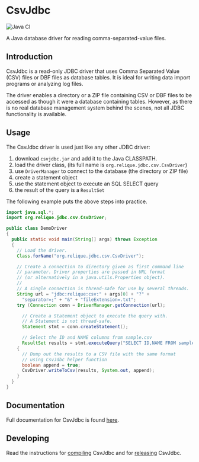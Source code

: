 # CsvJdbc

![Java CI](https://github.com/simoc/csvjdbc/workflows/Java%20CI/badge.svg)

A Java database driver for reading comma-separated-value files.

## Introduction

CsvJdbc is a read-only JDBC driver that uses Comma Separated Value (CSV) files
or DBF files as database tables. It is ideal for writing data import programs
or analyzing log files.

The driver enables a directory or a ZIP file containing CSV or DBF files to be
accessed as though it were a database containing tables. However, as there is
no real database management system behind the scenes, not all JDBC
functionality is available.

## Usage

The CsvJdbc driver is used just like any other JDBC driver:


1. download `csvjdbc.jar` and add it to the Java CLASSPATH.
1. load the driver class, (its full name is `org.relique.jdbc.csv.CsvDriver`)
1. use `DriverManager` to connect to the database (the directory or ZIP file)
1. create a statement object
1. use the statement object to execute an SQL SELECT query
1. the result of the query is a `ResultSet`

The following example puts the above steps into practice.

```java
import java.sql.*;
import org.relique.jdbc.csv.CsvDriver;

public class DemoDriver
{
  public static void main(String[] args) throws Exception
  {
    // Load the driver.
    Class.forName("org.relique.jdbc.csv.CsvDriver");

    // Create a connection to directory given as first command line
    // parameter. Driver properties are passed in URL format
    // (or alternatively in a java.utils.Properties object).
    //
    // A single connection is thread-safe for use by several threads.
    String url = "jdbc:relique:csv:" + args[0] + "?" +
      "separator=;" + "&" + "fileExtension=.txt";
    try (Connection conn = DriverManager.getConnection(url);

      // Create a Statement object to execute the query with.
      // A Statement is not thread-safe.
      Statement stmt = conn.createStatement();

      // Select the ID and NAME columns from sample.csv
      ResultSet results = stmt.executeQuery("SELECT ID,NAME FROM sample"))
    {
      // Dump out the results to a CSV file with the same format
      // using CsvJdbc helper function
      boolean append = true;
      CsvDriver.writeToCsv(results, System.out, append);
    }
  }
}
```

## Documentation

Full documentation for CsvJdbc is found [here](doc.md).

## Developing

Read the instructions for [compiling](develop.md) CsvJdbc
and for [releasing](release.md) CsvJdbc.
